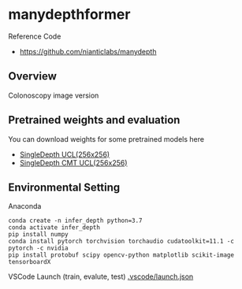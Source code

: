 # manydepthformer

Reference Code 

- https://github.com/nianticlabs/manydepth
    
## Overview

Colonoscopy image version

## Pretrained weights and evaluation

You can download weights for some pretrained models here

- [SingleDepth UCL(256x256)]
- [SingleDepth CMT UCL(256x256)]


## Environmental Setting 

Anaconda 

    conda create -n infer_depth python=3.7
    conda activate infer_depth
    pip install numpy
    conda install pytorch torchvision torchaudio cudatoolkit=11.1 -c pytorch -c nvidia
    pip install protobuf scipy opencv-python matplotlib scikit-image tensorboardX


VSCode Launch (train, evalute, test)
   [.vscode/launch.json]
  
  [SingleDepth UCL(256x256)]: <https://drive.google.com/drive/folders/1HcgcyPu3WOXJqi2rg6t8AiCQHg1D4Tgq?usp=sharing>
  [SingleDepth CMT UCL(256x256)]: <https://drive.google.com/drive/folders/1bkEqJavbK3DOl6pCDdLQdsono8QnZnPt?usp=sharing>
  [.vscode/launch.json]: <https://github.com/fogfog2/infer_depth/blob/master/.vscode/launch.json>
